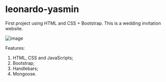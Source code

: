 # leonardo-yasmin
First project using HTML and CSS + Bootstrap. This is a wedding invitation website.

![image](https://user-images.githubusercontent.com/35302072/131221022-8c7c0432-8b09-4607-916e-fd6581dc6dd4.png)

Features: 
1. HTML, CSS and JavaScripts;
2. Bootstrap;
3. Handlebars;
4. Mongoose.
